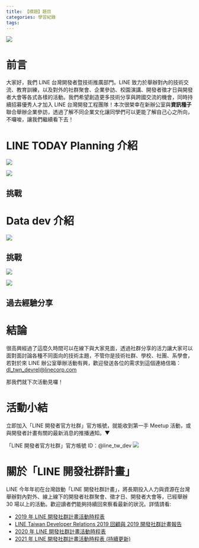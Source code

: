 ```yaml
---
title: 【標題】題目
categories: 學習紀錄
tags:
---
```


![](https://nijialin.com/images/2022/it-seed/1.jpg)

# 前言

大家好，我們 LINE 台灣開發者暨技術推廣部門。LINE 致力於舉辦對內的技術交流、教育訓練，以及對外的社群聚會、企業參訪、校園演講、開發者徵才日與開發者大會等各式各樣的活動。我們希望創造更多技術分享與跨國交流的機會，同時持續招募優秀人才加入 LINE 台灣開發工程團隊！本次很榮幸在新辦公室與**資訊種子**聯合舉辦企業參訪，透過了解不同企業文化讓同學們可以更能了解自己心之所向，不囉唆，讓我們繼續看下去！

<!-- more -->

# LINE TODAY Planning 介紹

![](https://nijialin.com/images/2022/it-seed/2.jpg)

![](https://nijialin.com/images/2022/it-seed/3.jpg)

## 挑戰

# Data dev 介紹

![](https://nijialin.com/images/2022/it-seed/5.jpg)

## 挑戰

![](https://nijialin.com/images/2022/it-seed/4.jpg)

![](https://nijialin.com/images/2022/it-seed/6.jpg)

## 過去經驗分享


# 結論

很高興經過了這麼久時間可以在線下與大家見面，透過社群分享的活力讓大家可以面對面討論各種不同面向的技術主題，不管你是技術社群、學校、社團、系學會，若對於來 LINE 辦公室舉辦活動有興，歡迎發送各位的需求到這個連絡信箱： dl_twn_devrel@linecorp.com

那我們就下次活動見囉！

# 活動小結

立即加入「LINE 開發者官方社群」官方帳號，就能收到第一手 Meetup 活動，或與開發者計畫有關的最新消息的推播通知。▼

「LINE 開發者官方社群」官方帳號 ID：@line_tw_dev
![](https://www.evanlin.com/images/2020/line-tw-dev-qr.png)

# 關於「LINE 開發社群計畫」

LINE 今年年初在台灣啟動「LINE 開發社群計畫」，將長期投入人力與資源在台灣舉辦對內對外、線上線下的開發者社群聚會、徵才日、開發者大會等，已經舉辦 30 場以上的活動。歡迎讀者們能夠持續回來察看最新的狀況。詳情請看:

- [2019 年 LINE 開發社群計畫活動時程表](https://engineering.linecorp.com/zh-hant/blog/line-taiwan-developer-relations-2019-plan/)
- [LINE Taiwan Developer Relations 2019 回顧與 2019 開發社群計畫報告](https://engineering.linecorp.com/zh-hant/blog/line-taiwan-developer-relations-2019/)
- [2020 年 LINE 開發社群計畫活動時程表](https://engineering.linecorp.com/zh-hant/blog/2020-line-tw-devrel/)
- [2021 年 LINE 開發社群計畫活動時程表 (持續更新)](https://engineering.linecorp.com/zh-hant/blog/2021-line-tw-devrel/)

<style>
  section.compact {
    font-size: 150%  
  }
  img[alt~="center"] {
    display: block;
    margin: 0 auto;
  }
</style>

